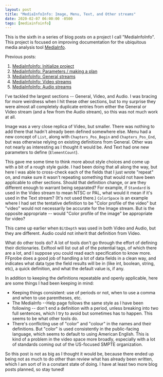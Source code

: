 ```yaml
---
layout: post
title: "MediaInfoInfo: Image, Menu, Text, and Other streams"
date: 2020-02-07 06:00:00 -0500
tags: [mediainfoinfo]
---
```


This is the sixth in a series of blog posts on a project I call "MediaInfoInfo". This project is focused on improving documentation for the ubiquitous media analysis tool [MediaInfo](https://mediaarea.net/MediaInfo).

Previous posts:

1. [MediaInfoInfo: Initialize project](https://bits.ashleyblewer.com/blog/2020/01/10/mediainfoinfo-initialize-project/)
2. [MediaInfoInfo: Parameters / making a plan](https://bits.ashleyblewer.com/blog/2020/01/17/mediainfoinfo-parameters-making-a-plan/)
3. [MediaInfoInfo: General streams](https://bits.ashleyblewer.com/blog/2020/01/17/mediainfoinfo-general-streams/)
4. [MediaInfoInfo: Video streams](https://bits.ashleyblewer.com/blog/2020/01/24/mediainfoinfo-video-streams/)
5. [MediaInfoInfo: Audio streams](https://bits.ashleyblewer.com/blog/2020/01/31/mediainfoinfo-audio-streams/)

I've tackled the largest sections -- General, Video, and Audio. I was bracing for more weirdness when I hit these other sections, but to my surprise they were almost all completely duplicate entries from either the General or Video stream (and a few from the Audio stream), so this was not much work at all.

Image was a very close replica of Video, but smaller. There was nothing to add there that hadn't already been defined somewhere else. Menu had a new concept of `List`, along with `Chapters_Pos_Begin` and `Chapters_Pos_End`, but was otherwise relying on existing definitions from General. Other was not nearly as interesting as I thought it would be. And Text had one new parameters to define (`ElementCount`).

This gave me some time to think more about style choices and come up with a bit of a rough style guide. I had been doing that all along the way, but here I was able to cross-check each of the fields that I just wrote "repeat" on, and make sure it wasn't repeating something that would not have been applicable to other sections. Should that definition change, or are they different enough to warrant being separated? For example, if `Standard` is used in the Video stream to mean NTSC or PAL, what would it mean if it's used in the Text stream? (It's not used there.) `ColorSpace` is an example where I had set the tentative definition to be "Color profile of the video" but "video" would not necessarily be accurate for the Image stream. But is the opposite appropriate -- would "Color profile of the image" be appropriate for video?

This came up earlier when `BitDepth` was used in both Video and Audio, but they are different. Audio could not inherit that definition from Video.

What do other tools do? A lot of tools don't go through the effort of defining their dictionaries. Exiftool will list out all of the potential tags, of which there are a lot, and I suppose you could read each specification to know more. FFprobe does a good job of handling a lot of data fields in a clean way, and indicates what data type the field results will be in (like int, boolean, string, etc), a quick definition, and what the default value is, if any.

In addition to keeping the definitions repeatable and openly applicable, here are some things I had been keeping in mind:

- Keeping things consistent: use of periods or not, when to use a comma and when to use parentheses, etc.
- The MediaInfo --Help page follows the same style as I have been following -- don't end a definition with a period, unless breaking into two full sentences, which I try to avoid but sometimes has to happen. This seems to be what other tools do.
- There's conflicting use of "color" and "colour" in the names and their definitions. But "color" is used consistently in the public-facing language, which seems to default to using American English. This is kind of a problem in the video space more broadly, especially with a lot of standards coming out of the US-focused SMPTE organization.

So this post is not as big as I thought it would be, because there ended up being not as much to do other than review what has already been written, which I am sort of in a constant state of doing. I have at least two more blog posts planned, so stay tuned!

